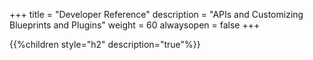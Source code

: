 +++
title = "Developer Reference"
description = "APIs and Customizing Blueprints and Plugins"
weight = 60
alwaysopen = false
+++

{{%children style="h2" description="true"%}}
